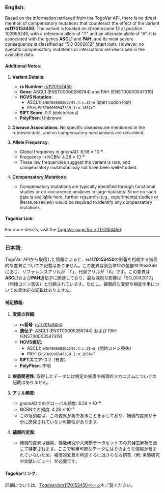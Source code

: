 ### English:
Based on the information retrieved from the TogoVar API, there is no direct mention of compensatory mutations that counteract the effect of the variant **rs1170153450**. The variant is located on chromosome 12 at position 102958246, with a reference allele of "T" and an alternate allele of "A". It is associated with the genes **ASCL1** and **PAH**, and its most severe consequence is classified as "SO_0002012" (start lost). However, no specific compensatory mutations or interactions are described in the available data.

#### Additional Notes:
1. **Variant Details**:
   - **rs Number**: [rs1170153450](https://identifiers.org/dbsnp/rs1170153450)
   - **Gene**: ASCL1 (ENST00000266744) and PAH (ENST00000547319)
   - **HGVS Notation**: 
     - ASCL1: `ENST00000266744.4:c.2T>A` (start codon lost)
     - PAH: `ENST00000547319.1:n.165A>T`
   - **SIFT Score**: 0.0 (deleterious)
   - **PolyPhen**: Unknown

2. **Disease Associations**: No specific diseases are mentioned in the retrieved data, and no compensatory mechanisms are described.

3. **Allele Frequency**:
   - Global frequency in gnomAD: 6.58 × 10⁻⁶
   - Frequency in NCBN: 4.28 × 10⁻⁵
   - These low frequencies suggest the variant is rare, and compensatory mutations may not have been well-studied.

4. **Compensatory Mutations**:
   - Compensatory mutations are typically identified through functional studies or co-occurrence analyses in large datasets. Since no such data is available here, further research (e.g., experimental studies or literature review) would be required to identify any compensatory mutations.

#### TogoVar Link:
For more details, visit the [TogoVar page for rs1170153450](https://togovar.org/variant/tgv380877758).

---

### 日本語:
TogoVar APIから取得した情報によると、**rs1170153450**の影響を相殺する補償的な変異についての記載はありません。この変異は染色体12の位置102958246にあり、リファレンスアリルが「T」、代替アリルが「A」です。この変異は**ASCL1**および**PAH**遺伝子に関連しており、最も深刻な影響は「SO_0002012」（開始コドン喪失）と分類されています。ただし、補償的な変異や相互作用についての具体的な記載はありません。

#### 補足情報:
1. **変異の詳細**:
   - **rs番号**: [rs1170153450](https://identifiers.org/dbsnp/rs1170153450)
   - **遺伝子**: ASCL1 (ENST00000266744) および PAH (ENST00000547319)
   - **HGVS表記**: 
     - ASCL1: `ENST00000266744.4:c.2T>A`（開始コドン喪失）
     - PAH: `ENST00000547319.1:n.165A>T`
   - **SIFTスコア**: 0.0（有害）
   - **PolyPhen**: 不明

2. **疾患関連性**: 取得したデータには特定の疾患や補償的メカニズムについての記載はありません。

3. **アリル頻度**:
   - gnomADでのグローバル頻度: 6.58 × 10⁻⁶
   - NCBNでの頻度: 4.28 × 10⁻⁵
   - この低頻度は、この変異が稀であることを示しており、補償的変異が十分に研究されていない可能性があります。

4. **補償的変異**:
   - 補償的変異は通常、機能研究や大規模データセットでの共発生解析を通じて特定されます。ここで利用可能なデータにはそのような情報が含まれていないため、補償的変異を特定するにはさらなる研究（例: 実験研究や文献レビュー）が必要です。

#### TogoVarリンク:
詳細については、[TogoVarのrs1170153450ページ](https://togovar.org/variant/tgv380877758)をご覧ください。
